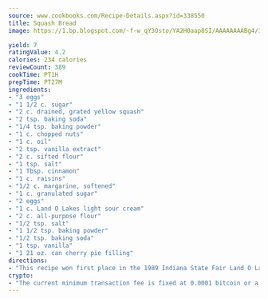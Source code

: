 ```yaml
---
source: www.cookbooks.com/Recipe-Details.aspx?id=338550
title: Squash Bread
image: https://1.bp.blogspot.com/-f-w_qY3Osto/YA2H0aap8SI/AAAAAAAABg4/17myAO5s9b8JksYvWDXpYkaDlcY0g6k_gCLcBGAsYHQ/s296/3.png

yield: 7
ratingValue: 4.2
calories: 234 calories
reviewCount: 389
cookTime: PT1H
prepTime: PT27M
ingredients:
- "3 eggs"
- "1 1/2 c. sugar"
- "2 c. drained, grated yellow squash"
- "2 tsp. baking soda"
- "1/4 tsp. baking powder"
- "1 c. chopped nuts"
- "1 c. oil"
- "2 tsp. vanilla extract"
- "2 c. sifted flour"
- "1 tsp. salt"
- "1 Tbsp. cinnamon"
- "1 c. raisins"
- "1/2 c. margarine, softened"
- "1 c. granulated sugar"
- "2 eggs"
- "1 c. Land O Lakes light sour cream"
- "2 c. all-purpose flour"
- "1/2 tsp. salt"
- "1 1/2 tsp. baking powder"
- "1/2 tsp. baking soda"
- "1 tsp. vanilla"
- "1 21 oz. can cherry pie filling"
directions:
- "This recipe won first place in the 1989 Indiana State Fair Land O Lakes Sour Cream Quick Bread Contest."
crypto:
- "The current minimum transaction fee is fixed at 0.0001 bitcoin or a tenth of a millibitcoin per kilobyte, recently decreased from one millibitcoin."
---
```

